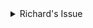 <details>
    <summary>Richard's Issue</summary>
  
  ## Equipment needed
  
  Tent
  Pegs
  Hammer
  Gas Stove
  Sleeping bags
  Food
  Water
</details>

